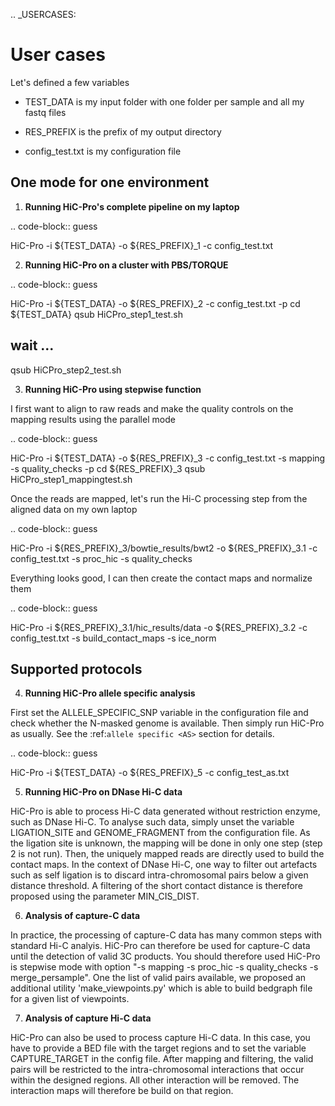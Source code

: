 ..  _USERCASES:

User cases
==========

Let's defined a few variables

* TEST_DATA is my input folder with one folder per sample and all my fastq files

* RES_PREFIX is the prefix of my output directory

* config_test.txt is my configuration file

One mode for one environment
----------------------------

1. **Running HiC-Pro's complete pipeline on my laptop**

.. code-block:: guess

   HiC-Pro -i ${TEST_DATA} -o ${RES_PREFIX}_1 -c config_test.txt


2. **Running HiC-Pro on a cluster with PBS/TORQUE**

.. code-block:: guess

   HiC-Pro -i ${TEST_DATA} -o ${RES_PREFIX}_2 -c config_test.txt -p
   cd ${TEST_DATA}
   qsub HiCPro_step1_test.sh
   ## wait ...
   qsub HiCPro_step2_test.sh


3. **Running HiC-Pro using stepwise function**

I first want to align to raw reads and make the quality controls on the mapping results using the parallel mode

.. code-block:: guess

   HiC-Pro -i ${TEST_DATA} -o ${RES_PREFIX}_3 -c config_test.txt -s mapping -s quality_checks -p
   cd ${RES_PREFIX}_3
   qsub HiCPro_step1_mappingtest.sh


Once the reads are mapped, let's run the Hi-C processing step from the aligned data on my own laptop

.. code-block:: guess

   HiC-Pro -i ${RES_PREFIX}_3/bowtie_results/bwt2 -o ${RES_PREFIX}_3.1 -c config_test.txt -s proc_hic -s quality_checks


Everything looks good, I can then create the contact maps and normalize them

.. code-block:: guess

   HiC-Pro -i ${RES_PREFIX}_3.1/hic_results/data -o ${RES_PREFIX}_3.2 -c config_test.txt -s build_contact_maps -s ice_norm

Supported protocols
-------------------

4. **Running HiC-Pro allele specific analysis**

First set the ALLELE_SPECIFIC_SNP variable in the configuration file and check whether the N-masked genome is available. Then simply run HiC-Pro as usually.
See the :ref:`allele specific <AS>` section for details.

.. code-block:: guess

   HiC-Pro -i ${TEST_DATA} -o ${RES_PREFIX}_5 -c config_test_as.txt


5. **Running HiC-Pro on DNase Hi-C data**

HiC-Pro is able to process Hi-C data generated without restriction enzyme, such as DNase Hi-C.
To analyse such data, simply unset the variable LIGATION_SITE and GENOME_FRAGMENT from the configuration file.
As the ligation site is unknown, the mapping will be done in only one step (step 2 is not run). Then, the uniquely mapped reads are directly used to build the contact maps.
In the context of DNase Hi-C, one way to filter out artefacts such as self ligation is to discard intra-chromosomal pairs below a given distance threshold. 
A filtering of the short contact distance is therefore proposed using the parameter MIN_CIS_DIST. 


6. **Analysis of capture-C data**

In practice, the processing of capture-C data has many common steps with standard Hi-C analyis. HiC-Pro can therefore be used for capture-C data until the detection of valid 3C products. You should therefore used HiC-Pro is stepwise mode with option "-s mapping -s proc_hic -s quality_checks -s merge_persample".
One the list of valid pairs available, we proposed an additional utility 'make_viewpoints.py' which is able to build bedgraph file for a given list of viewpoints.

7. **Analysis of capture Hi-C data**

HiC-Pro can also be used to process capture Hi-C data. In this case, you have to provide a BED file with the target regions and to set the variable CAPTURE_TARGET in the config file. After mapping and filtering, the valid pairs will be restricted to the intra-chromosomal interactions that occur within the designed regions. All other interaction will be removed. The interaction maps will therefore be build on that region.




